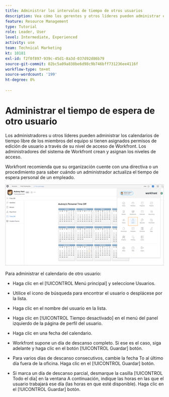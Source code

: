 ```yaml
---
title: Administrar los intervalos de tiempo de otros usuarios
description: Vea cómo los gerentes y otros líderes pueden administrar el tiempo de espera de su equipo.
feature: Resource Management
type: Tutorial
role: Leader, User
level: Intermediate, Experienced
activity: use
team: Technical Marketing
kt: 10181
exl-id: f2f0f897-939c-45d1-8a3d-037d92d86b79
source-git-commit: 02bc5a09a838be6d98c9b746bff731236ee4116f
workflow-type: tm+mt
source-wordcount: '199'
ht-degree: 0%

---
```


# Administrar el tiempo de espera de otro usuario

Los administradores u otros líderes pueden administrar los calendarios de tiempo libre de los miembros del equipo si tienen asignados permisos de edición de usuario a través de su nivel de acceso de Workfront. Los administradores del sistema de Workfront crean y asignan los niveles de acceso.

Workfront recomienda que su organización cuente con una directiva o un procedimiento para saber cuándo un administrador actualiza el tiempo de espera personal de un empleado.

![usuario en el menú principal](assets/mouto_01.png)

Para administrar el calendario de otro usuario:

* Haga clic en el [!UICONTROL Menú principal] y seleccione Usuarios.

* Utilice el icono de búsqueda para encontrar el usuario o desplácese por la lista.

* Haga clic en el nombre del usuario en la lista.

* Haga clic en [!UICONTROL Tiempo desactivado] en el menú del panel izquierdo de la página de perfil del usuario.

* Haga clic en una fecha del calendario.

* Workfront supone un día de descanso completo. Si ese es el caso, siga adelante y haga clic en el botón [!UICONTROL Guardar] botón.

* Para varios días de descanso consecutivos, cambie la fecha To al último día fuera de la oficina. Haga clic en el [!UICONTROL Guardar] botón.

* Si marca un día de descanso parcial, desmarque la casilla [!UICONTROL Todo el día] en la ventana A continuación, indique las horas en las que el usuario trabajará ese día (las horas en que esté disponible). Haga clic en el [!UICONTROL Guardar] botón.
